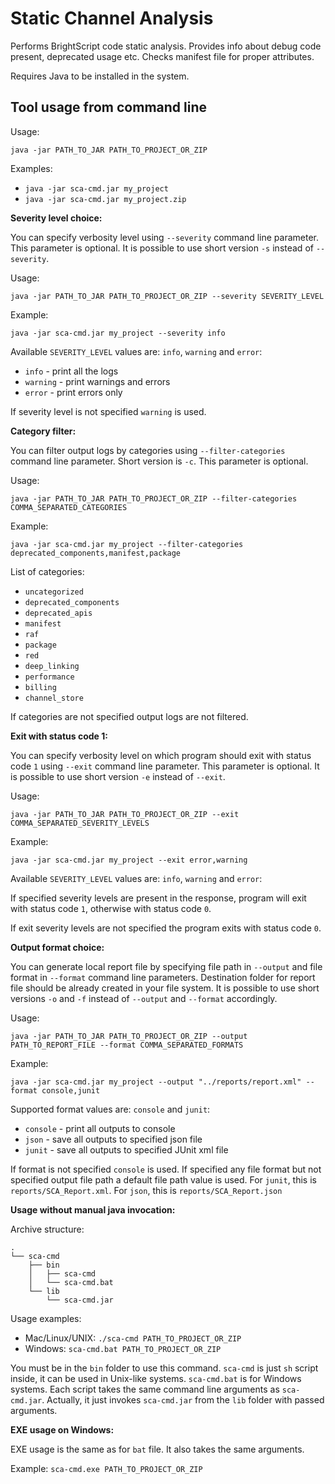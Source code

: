 Static Channel Analysis
=======================

Performs BrightScript code static analysis. Provides info about debug code present, deprecated usage etc. Checks
manifest file for proper attributes.

Requires Java to be installed in the system.

Tool usage from command line
----------------------------

Usage:

`java -jar PATH_TO_JAR PATH_TO_PROJECT_OR_ZIP`

Examples:

- `java -jar sca-cmd.jar my_project`
- `java -jar sca-cmd.jar my_project.zip`

**Severity level choice:**

You can specify verbosity level using `--severity` command line parameter. This parameter is optional. It is possible to
use short version `-s` instead of `--severity`.

Usage:

`java -jar PATH_TO_JAR PATH_TO_PROJECT_OR_ZIP --severity SEVERITY_LEVEL`

Example:

`java -jar sca-cmd.jar my_project --severity info`

Available `SEVERITY_LEVEL` values are: `info`, `warning` and `error`:

- `info` - print all the logs
- `warning` - print warnings and errors
- `error` - print errors only

If severity level is not specified `warning` is used.

**Category filter:**

You can filter output logs by categories using `--filter-categories` command line parameter. Short version is `-c`. This
parameter is optional.

Usage:

`java -jar PATH_TO_JAR PATH_TO_PROJECT_OR_ZIP --filter-categories COMMA_SEPARATED_CATEGORIES`

Example:

`java -jar sca-cmd.jar my_project --filter-categories deprecated_components,manifest,package`

List of categories:

- `uncategorized`
- `deprecated_components`
- `deprecated_apis`
- `manifest`
- `raf`
- `package`
- `red`
- `deep_linking`
- `performance`
- `billing`
- `channel_store`

If categories are not specified output logs are not filtered.

**Exit with status code 1:**

You can specify verbosity level on which program should exit with status code `1` using `--exit` command line parameter.
This parameter is optional. It is possible to use short version `-e` instead of `--exit`.

Usage:

`java -jar PATH_TO_JAR PATH_TO_PROJECT_OR_ZIP --exit COMMA_SEPARATED_SEVERITY_LEVELS`

Example:

`java -jar sca-cmd.jar my_project --exit error,warning`

Available `SEVERITY_LEVEL` values are: `info`, `warning` and `error`:

If specified severity levels are present in the response, program will exit with status code `1`, otherwise with status
code `0`.

If exit severity levels are not specified the program exits with status code `0`.

**Output format choice:**

You can generate local report file by specifying file path in `--output` and file format in `--format` command line
parameters. Destination folder for report file should be already created in your file system. It is possible to use
short versions `-o` and `-f` instead of `--output` and `--format` accordingly.

Usage:

`java -jar PATH_TO_JAR PATH_TO_PROJECT_OR_ZIP --output PATH_TO_REPORT_FILE --format COMMA_SEPARATED_FORMATS`

Example:

`java -jar sca-cmd.jar my_project --output "../reports/report.xml" --format console,junit`

Supported format values are: `console` and `junit`:

- `console` - print all outputs to console
- `json` - save all outputs to specified json file
- `junit` - save all outputs to specified JUnit xml file

If format is not specified `console` is used. If specified any file format but not specified output file path a default
file path value is used. For `junit`, this is `reports/SCA_Report.xml`. For `json`, this is `reports/SCA_Report.json`

**Usage without manual java invocation:**

Archive structure:

```
.
└── sca-cmd
    ├── bin
    │   ├── sca-cmd
    │   └── sca-cmd.bat
    └── lib
        └── sca-cmd.jar
```

Usage examples:

- Mac/Linux/UNIX: `./sca-cmd PATH_TO_PROJECT_OR_ZIP`
- Windows: `sca-cmd.bat PATH_TO_PROJECT_OR_ZIP`

You must be in the `bin` folder to use this command. `sca-cmd` is just `sh` script inside, it can be used in Unix-like
systems. `sca-cmd.bat` is for Windows systems. Each script takes the same command line arguments as `sca-cmd.jar`.
Actually, it just invokes `sca-cmd.jar` from the `lib` folder with passed arguments.

**EXE usage on Windows:**

EXE usage is the same as for `bat` file. It also takes the same arguments.

Example: `sca-cmd.exe PATH_TO_PROJECT_OR_ZIP`
